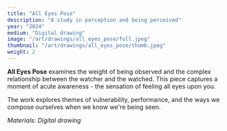 ```yaml
---
title: "All Eyes Pose"
description: "A study in perception and being perceived"
year: "2024"
medium: "Digital drawing"
image: "/art/drawings/all_eyes_pose/full.jpeg"
thumbnail: "/art/drawings/all_eyes_pose/thumb.jpeg"
weight: 2
---
```


**All Eyes Pose** examines the weight of being observed and the complex relationship between the watcher and the watched. This piece captures a moment of acute awareness - the sensation of feeling all eyes upon you.

The work explores themes of vulnerability, performance, and the ways we compose ourselves when we know we're being seen.

*Materials: Digital drawing* 
